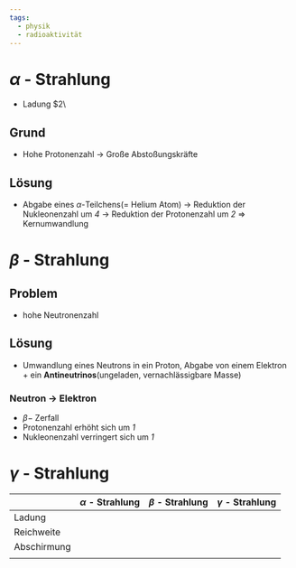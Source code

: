 ```yaml
---
tags:
  - physik
  - radioaktivität
---
```

# $\alpha$ - Strahlung
- Ladung $2\
## Grund
- Hohe Protonenzahl -> Große Abstoßungskräfte

## Lösung
- Abgabe eines $\alpha$-Teilchens(= Helium Atom)
-> Reduktion der Nukleonenzahl um *4*
-> Reduktion der Protonenzahl um *2*
=> Kernumwandlung

# $\beta$ - Strahlung
## Problem
- hohe Neutronenzahl
## Lösung
- Umwandlung eines Neutrons in ein Proton, Abgabe von einem Elektron + ein **Antineutrinos**(ungeladen, vernachlässigbare Masse)
### Neutron -> Elektron
- $\beta-$ Zerfall
- Protonenzahl erhöht sich um *1*
- Nukleonenzahl verringert sich um *1*


# $\gamma$ - Strahlung



|             | $\alpha$ - Strahlung | $\beta$ - Strahlung | $\gamma$ - Strahlung |
| ----------- | -------------------- | ------------------- | -------------------- |
| Ladung      |                      |                     |                      |
| Reichweite  |                      |                     |                      |
| Abschirmung |                      |                     |                      |
|             |                      |                     |                      |
